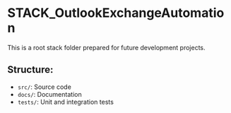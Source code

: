 # STACK_OutlookExchangeAutomation

This is a root stack folder prepared for future development projects.

## Structure:
- `src/`: Source code
- `docs/`: Documentation
- `tests/`: Unit and integration tests
